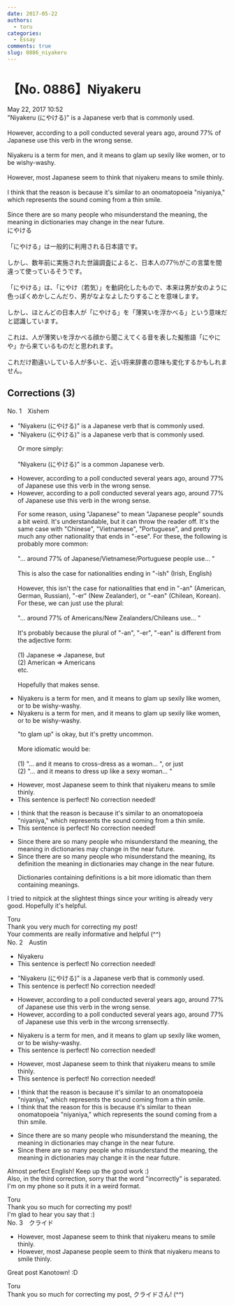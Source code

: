 ```yaml
---
date: 2017-05-22
authors:
  - toru
categories:
  - Essay
comments: true
slug: 0886_niyakeru
---
```


# 【No. 0886】Niyakeru
<div class="date">May 22, 2017 10:52</div>
<div id="post"><div id="body_show_ori">
"Niyakeru (にやける)" is a Japanese verb that is commonly used.<br/><br/>However, according to a poll conducted several years ago, around 77% of Japanese use this verb in the wrong sense.<br/><br/>Niyakeru is a term for men, and it means to glam up sexily like women, or to be wishy-washy.<br/><br/>However, most Japanese seem to think that niyakeru means to smile thinly.<br/><br/>I think that the reason is because it's similar to an onomatopoeia "niyaniya," which represents the sound coming from a thin smile.<br/><br/>Since there are so many people who misunderstand the meaning, the meaning in dictionaries may change in the near future.
</div></div>

<!-- more -->

<div id="post_ja"><div id="body_show_mo">
にやける<br/><br/>「にやける」は一般的に利用される日本語です。<br/><br/>しかし、数年前に実施された世論調査によると、日本人の77％がこの言葉を間違って使っているそうです。<br/><br/>「にやける」は、「にやけ（若気）」を動詞化したもので、本来は男が女のように色っぽくめかしこんだり、男がなよなよしたりすることを意味します。<br/><br/>しかし、ほとんどの日本人が「にやける」を「薄笑いを浮かべる」という意味だと認識しています。<br/><br/>これは、人が薄笑いを浮かべる顔から聞こえてくる音を表した擬態語「にやにや」から来ているものだと思われます。<br/><br/>これだけ勘違いしている人が多いと、近い将来辞書の意味も変化するかもしれません。
</div></div>

## Corrections (3)
<div id="block"><div class="first_name"> No. 1　<span class="just_name">Xishem</span></div><div id="block2">
<ul class="correction_field">
<li class="incorrect">"Niyakeru (にやける)" is a Japanese verb that is commonly used.</li>
<li class="corrected correct">
"Niyakeru (にやける)" is a Japanese verb that is commonly used.
<p class="correction_comment">Or more simply:<br/><br/>"Niyakeru (にやける)" is a common Japanese verb.</p>
</li>
</ul>
<ul class="correction_field">
<li class="incorrect">However, according to a poll conducted several years ago, around 77% of Japanese use this verb in the wrong sense.</li>
<li class="corrected correct">
However, according to a poll conducted several years ago, around 77% of Japanese use this verb in the wrong sense.
<p class="correction_comment">For some reason, using "Japanese" to mean "Japanese people" sounds a bit weird. It's understandable, but it can throw the reader off. It's the same case with "Chinese", "Vietnamese", "Portuguese", and pretty much any other nationality that ends in "-ese". For these, the following is probably more common:<br/><br/>"... around 77% of Japanese/Vietnamese/Portuguese people use... "<br/><br/>This is also the case for nationalities ending in "-ish" (Irish, English)<br/><br/>However, this isn't the case for nationalities that end in "-an" (American, German, Russian), "-er" (New Zealander), or "-ean" (Chilean, Korean). For these, we can just use the plural:<br/><br/>"... around 77% of Americans/New Zealanders/Chileans use... "<br/><br/>It's probably because the plural of "-an", "-er", "-ean" is different from the adjective form:<br/><br/>(1) Japanese =&gt; Japanese, but<br/>(2) American =&gt; Americans<br/>etc.<br/><br/>Hopefully that makes sense.</p>
</li>
</ul>
<ul class="correction_field">
<li class="incorrect">Niyakeru is a term for men, and it means to glam up sexily like women, or to be wishy-washy.</li>
<li class="corrected correct">
Niyakeru is a term for men, and it means to glam up sexily like women, or to be wishy-washy.
<p class="correction_comment">"to glam up" is okay, but it's pretty uncommon.<br/><br/>More idiomatic would be:<br/><br/>(1) "... and it means to cross-dress as a woman... ", or just<br/>(2) "... and it means to dress up like a sexy woman... "</p>
</li>
</ul>
<ul class="correction_field">
<li class="incorrect">However, most Japanese seem to think that niyakeru means to smile thinly.</li>
<li class="corrected perfect">This sentence is perfect! No correction needed!</li>
</ul>
<ul class="correction_field">
<li class="incorrect">I think that the reason is because it's similar to an onomatopoeia "niyaniya," which represents the sound coming from a thin smile.</li>
<li class="corrected perfect">This sentence is perfect! No correction needed!</li>
</ul>
<ul class="correction_field">
<li class="incorrect">Since there are so many people who misunderstand the meaning, the meaning in dictionaries may change in the near future.</li>
<li class="corrected correct">
Since there are so many people who misunderstand the meaning, <span class="f_blue">its definition </span><span class="sline"><span class="f_red">the meaning</span></span> in dictionaries may change in the near future.
<p class="correction_comment">Dictionaries containing definitions is a bit more idiomatic than them containing meanings.</p>
</li>
</ul>
<p class="comment_small">
 I tried to nitpick at the slightest things since your writing is already very good. Hopefully it's helpful.
</p>

</div><div class="name"><span class="just_name">Toru</span><br>
Thank you very much for correcting my post!<br/>Your comments are really informative and helpful (^^)
</div>
</div>
<div id="block"><div class="first_name"> No. 2　<span class="just_name">Austin</span></div><div id="block2">
<ul class="correction_field">
<li class="incorrect">Niyakeru</li>
<li class="corrected perfect">This sentence is perfect! No correction needed!</li>
</ul>
<ul class="correction_field">
<li class="incorrect">"Niyakeru (にやける)" is a Japanese verb that is commonly used.</li>
<li class="corrected perfect">This sentence is perfect! No correction needed!</li>
</ul>
<ul class="correction_field">
<li class="incorrect">However, according to a poll conducted several years ago, around 77% of Japanese use this verb in the wrong sense.</li>
<li class="corrected correct">
However, according to a poll conducted several years ago, around 77% of Japanese use this verb in<span class="f_gray"><span class="sline"> the wr</span></span><span class="f_red">c</span>o<span class="f_gray"><span class="sline">ng s</span></span><span class="f_red">rr</span>e<span class="f_gray"><span class="sline">nse</span></span><span class="f_red">ctly</span>.
</li>
</ul>
<ul class="correction_field">
<li class="incorrect">Niyakeru is a term for men, and it means to glam up sexily like women, or to be wishy-washy.</li>
<li class="corrected perfect">This sentence is perfect! No correction needed!</li>
</ul>
<ul class="correction_field">
<li class="incorrect">However, most Japanese seem to think that niyakeru means to smile thinly.</li>
<li class="corrected perfect">This sentence is perfect! No correction needed!</li>
</ul>
<ul class="correction_field">
<li class="incorrect">I think that the reason is because it's similar to an onomatopoeia "niyaniya," which represents the sound coming from a thin smile.</li>
<li class="corrected correct">
I think that the reason <span class="f_red">for th</span>is <span class="f_red">is </span>because it's similar to <span class="f_red">the</span><span class="f_gray"><span class="sline">an</span></span> onomatopoeia "niyaniya," which represents the sound coming from a thin smile.
</li>
</ul>
<ul class="correction_field">
<li class="incorrect">Since there are so many people who misunderstand the meaning, the meaning in dictionaries may change in the near future.</li>
<li class="corrected correct">
Since there are so many people who misunderstand the meaning, <span class="f_gray"><span class="sline">the meaning in </span></span>dictionaries may change i<span class="f_red">t i</span>n the near future.
</li>
</ul>
<p class="comment_small">
 Almost perfect English! Keep up the good work :)
 <br/>
 Also, in the third correction, sorry that the word "incorrectly" is separated. I'm on my phone so it puts it in a weird format.
</p>

</div><div class="name"><span class="just_name">Toru</span><br>
Thank you so much for correcting my post!<br/>I'm glad to hear you say that :)
</div>
</div>
<div id="block"><div class="first_name"> No. 3　<span class="just_name">クライド</span></div><div id="block2">
<ul class="correction_field">
<li class="incorrect">However, most Japanese seem to think that niyakeru means to smile thinly.</li>
<li class="corrected correct">
However, most Japanese <span class="f_blue">people</span> seem to think that niyakeru means to smile thinly.
</li>
</ul>
<p class="comment_small">
 Great post Kanotown! :D
</p>

</div><div class="name"><span class="just_name">Toru</span><br>
Thank you so much for correcting my post, クライドさん! (^^)
</div>
</div>
